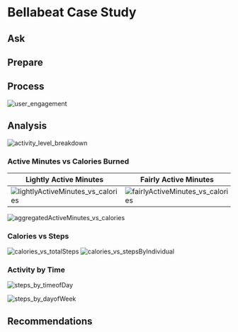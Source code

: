 # Bellabeat Case Study

## Ask
## Prepare
## Process
![user_engagement](https://github.com/aelendt/Bellabeat-Case-Study/assets/136762105/e37c8b4e-4deb-46b2-905c-f5c04f067548)
## Analysis
![activity_level_breakdown](https://github.com/aelendt/Bellabeat-Case-Study/assets/136762105/602bb2b4-57e3-4558-8764-98bfc624d3f4)

### Active Minutes vs Calories Burned
| Lightly Active Minutes | Fairly Active Minutes | Very Active Minutes |
| ---------- | ---------- | ---------- |
| ![lightlyActiveMinutes_vs_calories](https://github.com/aelendt/Bellabeat-Case-Study/assets/136762105/940f9d32-b16e-4b7b-a7ec-ade4878e979e) | ![fairlyActiveMinutes_vs_calories](https://github.com/aelendt/Bellabeat-Case-Study/assets/136762105/545c68fa-4469-45bb-bb8e-d0495cee7cd0) | ![veryActiveMinutes_vs_calories](https://github.com/aelendt/Bellabeat-Case-Study/assets/136762105/69fa8657-c5ab-4cfa-a5ec-4eac2cfee865) |

![aggregatedActiveMinutes_vs_calories](https://github.com/aelendt/Bellabeat-Case-Study/assets/136762105/f3bee796-f57d-4d5a-ab62-d65c9f565591)
### Calories vs Steps
![calories_vs_totalSteps](https://github.com/aelendt/Bellabeat-Case-Study/assets/136762105/ff8c3ca7-f5a8-47bd-83d5-58196bc28bed)
![calories_vs_stepsByIndividual](https://github.com/aelendt/Bellabeat-Case-Study/assets/136762105/ccfc76f1-e236-4051-a7a5-6064bc9b6b0a)
### Activity by Time
![steps_by_timeofDay](https://github.com/aelendt/Bellabeat-Case-Study/assets/136762105/22b014e5-83d0-4e35-83fc-9ddbc67412ae)

![steps_by_dayofWeek](https://github.com/aelendt/Bellabeat-Case-Study/assets/136762105/a5b901c2-cbc0-4fcf-8b7a-351c88c4c95e)

## Recommendations

